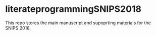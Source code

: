 # literateprogrammingSNIPS2018
This repo stores the main manuscript and supoprting materials for the SNIPS 2018.
